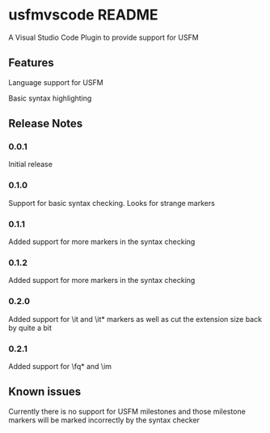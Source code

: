 # usfmvscode README

A Visual Studio Code Plugin to provide support for USFM

## Features

Language support for USFM

Basic syntax highlighting

## Release Notes

### 0.0.1

Initial release

### 0.1.0

Support for basic syntax checking. Looks for strange markers

### 0.1.1

Added support for more markers in the syntax checking

### 0.1.2

Added support for more markers in the syntax checking

### 0.2.0

Added support for \it and \it* markers as well as cut the extension size back by quite a bit

### 0.2.1

Added support for \fq* and \im

## Known issues

Currently there is no support for USFM milestones and those milestone markers will be marked incorrectly by the syntax checker